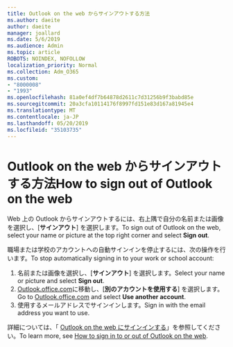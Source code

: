 ```yaml
---
title: Outlook on the web からサインアウトする方法
ms.author: daeite
author: daeite
manager: joallard
ms.date: 5/6/2019
ms.audience: Admin
ms.topic: article
ROBOTS: NOINDEX, NOFOLLOW
localization_priority: Normal
ms.collection: Adm_O365
ms.custom:
- "8000008"
- "1993"
ms.openlocfilehash: 81a0ef4df7b64878d2611c7d31256b9f3babd85e
ms.sourcegitcommit: 20a3cfa10114176f8997fd151e83d167a81945e4
ms.translationtype: MT
ms.contentlocale: ja-JP
ms.lasthandoff: 05/20/2019
ms.locfileid: "35103735"
---
```

# <a name="how-to-sign-out-of-outlook-on-the-web"></a><span data-ttu-id="8e474-102">Outlook on the web からサインアウトする方法</span><span class="sxs-lookup"><span data-stu-id="8e474-102">How to sign out of Outlook on the web</span></span>

<span data-ttu-id="8e474-103">Web 上の Outlook からサインアウトするには、右上隅で自分の名前または画像を選択し、[**サインアウト**] を選択します。</span><span class="sxs-lookup"><span data-stu-id="8e474-103">To sign out of Outlook on the web, select your name or picture at the top right corner and select **Sign out**.</span></span>

<span data-ttu-id="8e474-104">職場または学校のアカウントへの自動サインインを停止するには、次の操作を行います。</span><span class="sxs-lookup"><span data-stu-id="8e474-104">To stop automatically signing in to your work or school account:</span></span>

1. <span data-ttu-id="8e474-105">名前または画像を選択し、[**サインアウト**] を選択します。</span><span class="sxs-lookup"><span data-stu-id="8e474-105">Select your name or picture and select **Sign out**.</span></span>
1. <span data-ttu-id="8e474-106">[Outlook.office.com](https://outlook.office.com/)に移動し、[**別のアカウントを使用する**] を選択します。</span><span class="sxs-lookup"><span data-stu-id="8e474-106">Go to [Outlook.office.com](https://outlook.office.com/) and select **Use another account**.</span></span>
1. <span data-ttu-id="8e474-107">使用するメールアドレスでサインインします。</span><span class="sxs-lookup"><span data-stu-id="8e474-107">Sign in with the email address you want to use.</span></span>

<span data-ttu-id="8e474-108">詳細については、「 [Outlook on the web にサインインする](https://support.office.com/article/763fab4d-0138-4814-b450-37fc286bcb79)」を参照してください。</span><span class="sxs-lookup"><span data-stu-id="8e474-108">To learn more, see [How to sign in to or out of Outlook on the web](https://support.office.com/article/763fab4d-0138-4814-b450-37fc286bcb79).</span></span>